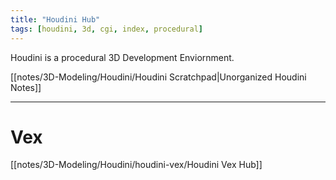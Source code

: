 ```yaml
---
title: "Houdini Hub"
tags: [houdini, 3d, cgi, index, procedural]
---
```


Houdini is a procedural 3D Development Enviornment.

[[notes/3D-Modeling/Houdini/Houdini Scratchpad|Unorganized Houdini Notes]]


---
# Vex

[[notes/3D-Modeling/Houdini/houdini-vex/Houdini Vex Hub]]

